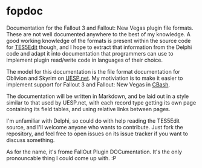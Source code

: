fopdoc
======

Documentation for the Fallout 3 and Fallout: New Vegas plugin file formats. These are not well documented anywhere to the best of my knowledge. A good working knowledge of the formats is present within the source code for [TES5Edit](https://code.google.com/p/skyrim-plugin-decoding-project/) though, and I hope to extract that information from the Delphi code and adapt it into documentation that programmers can use to implement plugin read/write code in languages of their choice.

The model for this documentation is the file format documentation for Oblivion and Skyrim on [UESP.net](http://www.uesp.net/wiki/Tes5Mod:Mod_File_Format). My motiviation is to make it easier to implement support for Fallout 3 and Fallout: New Vegas in [CBash](https://github.com/WrinklyNinja/CBash).

The documentation will be written in Markdown, and be laid out in a style similar to that used by UESP.net, with each record type getting its own page containing its field tables, and using relative links between pages.

I'm unfamiliar with Delphi, so could do with help reading the TES5Edit source, and I'll welcome anyone who wants to contribute. Just fork the repository, and feel free to open issues on its issue tracker if you want to discuss something.

As for the name, it's frome FallOut Plugin DOCumentation. It's the only pronouncable thing I could come up with. :P
